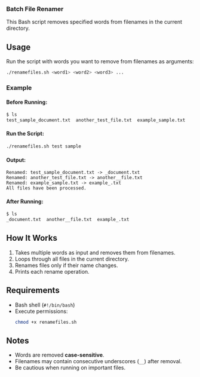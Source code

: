 ### **Batch File Renamer**  

This Bash script removes specified words from filenames in the current directory.  

## **Usage**  

Run the script with words you want to remove from filenames as arguments:  

```bash
./renamefiles.sh <word1> <word2> <word3> ...
```

### **Example**  

#### **Before Running:**  
```bash
$ ls
test_sample_document.txt  another_test_file.txt  example_sample.txt
```

#### **Run the Script:**  
```bash
./renamefiles.sh test sample
```

#### **Output:**  
```
Renamed: test_sample_document.txt -> _document.txt
Renamed: another_test_file.txt -> another__file.txt
Renamed: example_sample.txt -> example_.txt
All files have been processed.
```

#### **After Running:**  
```bash
$ ls
_document.txt  another__file.txt  example_.txt
```

## **How It Works**  
1. Takes multiple words as input and removes them from filenames.  
2. Loops through all files in the current directory.  
3. Renames files only if their name changes.  
4. Prints each rename operation.  

## **Requirements**  
- Bash shell (`#!/bin/bash`)  
- Execute permissions:  
  ```bash
  chmod +x renamefiles.sh
  ```

## **Notes**  
- Words are removed **case-sensitive**.  
- Filenames may contain consecutive underscores (`__`) after removal.  
- Be cautious when running on important files.  

